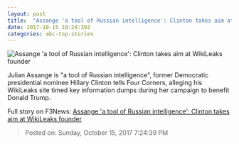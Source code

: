 ```yaml
---
layout: post
title:  "Assange 'a tool of Russian intelligence': Clinton takes aim at WikiLeaks founder"
date: 2017-10-15 19:24:39Z
categories: abc-top-stories
---
```


![Assange 'a tool of Russian intelligence': Clinton takes aim at WikiLeaks founder](http://www.abc.net.au/news/image/9048784-1x1-700x700.jpg)

Julian Assange is "a tool of Russian intelligence", former Democratic presidential nominee Hillary Clinton tells Four Corners, alleging his WikiLeaks site timed key information dumps during her campaign to benefit Donald Trump.


Full story on F3News: [Assange 'a tool of Russian intelligence': Clinton takes aim at WikiLeaks founder](http://www.f3nws.com/n/xyQUAD)

> Posted on: Sunday, October 15, 2017 7:24:39 PM
